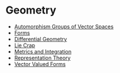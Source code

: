 <!-- generated by markdown-notes-tree -->

# Geometry

<!-- optional markdown-notes-tree directory description starts here -->

<!-- optional markdown-notes-tree directory description ends here -->

- [Automorphism Groups of Vector Spaces](Common_Vector_Space_Groups.md)
- [Forms](Forms.md)
- [Differential Geometry](Geometry.md)
- [Lie Crap](Lie_Crap.md)
- [Metrics and Integration](Metrics.md)
- [Representation Theory](Representations.md)
- [Vector Valued Forms](Vector_Valued_Forms.md)
